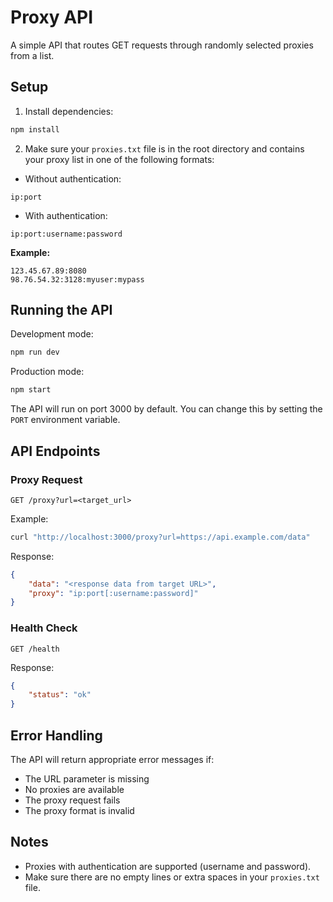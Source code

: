 # Proxy API

A simple API that routes GET requests through randomly selected proxies from a list.

## Setup

1. Install dependencies:
```bash
npm install
```

2. Make sure your `proxies.txt` file is in the root directory and contains your proxy list in one of the following formats:

- Without authentication:
```
ip:port
```
- With authentication:
```
ip:port:username:password
```

**Example:**
```
123.45.67.89:8080
98.76.54.32:3128:myuser:mypass
```

## Running the API

Development mode:
```bash
npm run dev
```

Production mode:
```bash
npm start
```

The API will run on port 3000 by default. You can change this by setting the `PORT` environment variable.

## API Endpoints

### Proxy Request
```
GET /proxy?url=<target_url>
```

Example:
```bash
curl "http://localhost:3000/proxy?url=https://api.example.com/data"
```

Response:
```json
{
    "data": "<response data from target URL>",
    "proxy": "ip:port[:username:password]"
}
```

### Health Check
```
GET /health
```

Response:
```json
{
    "status": "ok"
}
```

## Error Handling

The API will return appropriate error messages if:
- The URL parameter is missing
- No proxies are available
- The proxy request fails
- The proxy format is invalid

## Notes
- Proxies with authentication are supported (username and password).
- Make sure there are no empty lines or extra spaces in your `proxies.txt` file.